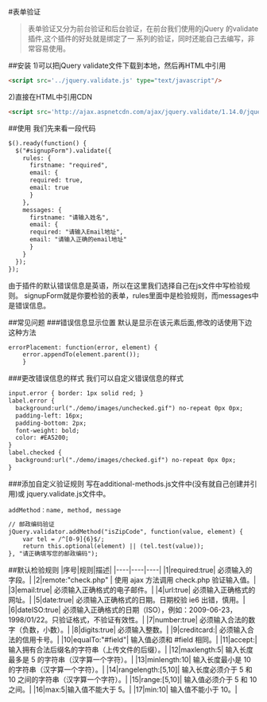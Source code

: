 #表单验证
>表单验证又分为前台验证和后台验证，在前台我们使用的jQuery 的validate插件,这个插件的好处就是绑定了一
系列的验证，同时还能自己去编写，非常容易使用。

##安装
1)可以把jQuery validate文件下载到本地，然后再HTML中引用
```html
<script src='../jquery.validate.js' type="text/javascript"/>
```
2)直接在HTML中引用CDN
```html
<script src='http://ajax.aspnetcdn.com/ajax/jquery.validate/1.14.0/jquery.validate.js' type="text/javascript"/>
```
##使用
我们先来看一段代码
```html
$().ready(function() {
  $("#signupForm").validate({
    rules: {
      firstname: "required",
      email: {
      required: true,
      email: true
      }
    },
    messages: {
      firstname: "请输入姓名",
      email: {
      required: "请输入Email地址",
      email: "请输入正确的email地址"
      }
    }
  });
});
```
由于插件的默认错误信息是英语，所以在这里我们选择自己在js文件中写检验规则。
signupForm就是你要检验的表单，rules里面中是检验规则，而messages中是错误信息。

##常见问题
###错误信息显示位置
默认是显示在该元素后面,修改的话使用下边这种方法
```html
errorPlacement: function(error, element) {
    error.appendTo(element.parent());
    }
```
###更改错误信息的样式
我们可以自定义错误信息的样式
```html
input.error { border: 1px solid red; }
label.error {
  background:url("./demo/images/unchecked.gif") no-repeat 0px 0px;
  padding-left: 16px;
  padding-bottom: 2px;
  font-weight: bold;
  color: #EA5200;
}
label.checked {
  background:url("./demo/images/checked.gif") no-repeat 0px 0px;
}
```
###添加自定义验证规则
写在additional-methods.js文件中(没有就自己创建并引用)或 jquery.validate.js文件中。
```
addMethod：name, method, message
```
```html
// 邮政编码验证
jQuery.validator.addMethod("isZipCode", function(value, element) {
    var tel = /^[0-9]{6}$/;
    return this.optional(element) || (tel.test(value));
}, "请正确填写您的邮政编码");
```
##默认检验规则
|序号|规则|描述|
|----|----|----|
|1|required:true|  必须输入的字段。|
|2|remote:"check.php" | 使用 ajax 方法调用 check.php 验证输入值。|
|3|email:true|  必须输入正确格式的电子邮件。|
|4|url:true|  必须输入正确格式的网址。|
|5|date:true| 必须输入正确格式的日期。日期校验 ie6 出错，慎用。|
|6|dateISO:true|  必须输入正确格式的日期（ISO），例如：2009-06-23，1998/01/22。只验证格式，不验证有效性。|
|7|number:true| 必须输入合法的数字（负数，小数）。|
|8|digits:true| 必须输入整数。|
|9|creditcard:| 必须输入合法的信用卡号。|
|10|equalTo:"#field"| 输入值必须和 #field 相同。|
|11|accept:| 输入拥有合法后缀名的字符串（上传文件的后缀）。|
|12|maxlength:5| 输入长度最多是 5 的字符串（汉字算一个字符）。|
|13|minlength:10|  输入长度最小是 10 的字符串（汉字算一个字符）。|
|14|rangelength:[5,10]|  输入长度必须介于 5 和 10 之间的字符串（汉字算一个字符）。|
|15|range:[5,10]|  输入值必须介于 5 和 10 之间。|
|16|max:5|输入值不能大于 5。|
|17|min:10| 输入值不能小于 10。|
